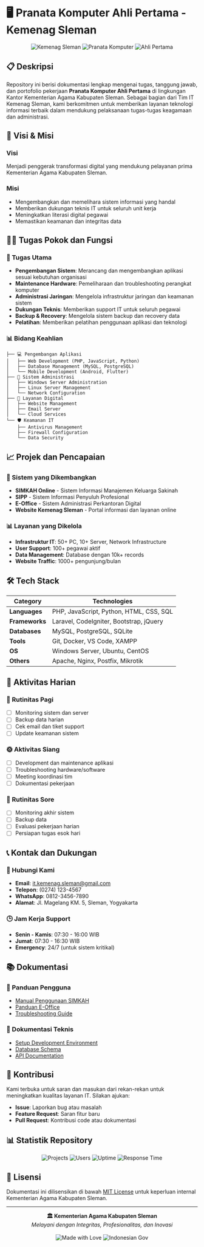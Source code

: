 # 🖥️ Pranata Komputer Ahli Pertama - Kemenag Sleman

<div align="center">
  <img src="https://img.shields.io/badge/Kementerian%20Agama-Sleman-green?style=for-the-badge" alt="Kemenag Sleman">
  <img src="https://img.shields.io/badge/Jabatan-Pranata%20Komputer-blue?style=for-the-badge" alt="Pranata Komputer">
  <img src="https://img.shields.io/badge/Level-Ahli%20Pertama-orange?style=for-the-badge" alt="Ahli Pertama">
</div>

## 📋 Deskripsi

Repository ini berisi dokumentasi lengkap mengenai tugas, tanggung jawab, dan portofolio pekerjaan **Pranata Komputer Ahli Pertama** di lingkungan Kantor Kementerian Agama Kabupaten Sleman. Sebagai bagian dari Tim IT Kemenag Sleman, kami berkomitmen untuk memberikan layanan teknologi informasi terbaik dalam mendukung pelaksanaan tugas-tugas keagamaan dan administrasi.

## 🎯 Visi & Misi

### Visi
Menjadi penggerak transformasi digital yang mendukung pelayanan prima Kementerian Agama Kabupaten Sleman.

### Misi
- Mengembangkan dan memelihara sistem informasi yang handal
- Memberikan dukungan teknis IT untuk seluruh unit kerja
- Meningkatkan literasi digital pegawai
- Memastikan keamanan dan integritas data

## 👨‍💻 Tugas Pokok dan Fungsi

### 🔧 Tugas Utama
- **Pengembangan Sistem**: Merancang dan mengembangkan aplikasi sesuai kebutuhan organisasi
- **Maintenance Hardware**: Pemeliharaan dan troubleshooting perangkat komputer
- **Administrasi Jaringan**: Mengelola infrastruktur jaringan dan keamanan sistem
- **Dukungan Teknis**: Memberikan support IT untuk seluruh pegawai
- **Backup & Recovery**: Mengelola sistem backup dan recovery data
- **Pelatihan**: Memberikan pelatihan penggunaan aplikasi dan teknologi

### 📊 Bidang Keahlian
```
├── 💻 Pengembangan Aplikasi
│   ├── Web Development (PHP, JavaScript, Python)
│   ├── Database Management (MySQL, PostgreSQL)
│   └── Mobile Development (Android, Flutter)
├── 🔧 Sistem Administrasi
│   ├── Windows Server Administration
│   ├── Linux Server Management
│   └── Network Configuration
├── 📱 Layanan Digital
│   ├── Website Management
│   ├── Email Server
│   └── Cloud Services
└── 🛡️ Keamanan IT
    ├── Antivirus Management
    ├── Firewall Configuration
    └── Data Security
```

## 📈 Projek dan Pencapaian

### 🚀 Sistem yang Dikembangkan
- **SIMKAH Online** - Sistem Informasi Manajemen Keluarga Sakinah
- **SIPP** - Sistem Informasi Penyuluh Profesional
- **E-Office** - Sistem Administrasi Perkantoran Digital
- **Website Kemenag Sleman** - Portal informasi dan layanan online

### 📊 Layanan yang Dikelola
- **Infrastruktur IT**: 50+ PC, 10+ Server, Network Infrastructure
- **User Support**: 100+ pegawai aktif
- **Data Management**: Database dengan 10k+ records
- **Website Traffic**: 1000+ pengunjung/bulan

## 🛠️ Tech Stack

<div align="center">
  
| **Category** | **Technologies** |
|--------------|------------------|
| **Languages** | PHP, JavaScript, Python, HTML, CSS, SQL |
| **Frameworks** | Laravel, CodeIgniter, Bootstrap, jQuery |
| **Databases** | MySQL, PostgreSQL, SQLite |
| **Tools** | Git, Docker, VS Code, XAMPP |
| **OS** | Windows Server, Ubuntu, CentOS |
| **Others** | Apache, Nginx, Postfix, Mikrotik |

</div>

## 📅 Aktivitas Harian

### 🌅 Rutinitas Pagi
- [ ] Monitoring sistem dan server
- [ ] Backup data harian
- [ ] Cek email dan tiket support
- [ ] Update keamanan sistem

### 🌞 Aktivitas Siang
- [ ] Development dan maintenance aplikasi
- [ ] Troubleshooting hardware/software
- [ ] Meeting koordinasi tim
- [ ] Dokumentasi pekerjaan

### 🌆 Rutinitas Sore
- [ ] Monitoring akhir sistem
- [ ] Backup data
- [ ] Evaluasi pekerjaan harian
- [ ] Persiapan tugas esok hari

## 📞 Kontak dan Dukungan

### 📧 Hubungi Kami
- **Email**: it.kemenag.sleman@gmail.com
- **Telepon**: (0274) 123-4567
- **WhatsApp**: 0812-3456-7890
- **Alamat**: Jl. Magelang KM. 5, Sleman, Yogyakarta

### 🕒 Jam Kerja Support
- **Senin - Kamis**: 07:30 - 16:00 WIB
- **Jumat**: 07:30 - 16:30 WIB
- **Emergency**: 24/7 (untuk sistem kritikal)

## 📚 Dokumentasi

### 📖 Panduan Pengguna
- [Manual Penggunaan SIMKAH](docs/manual-simkah.md)
- [Panduan E-Office](docs/panduan-eoffice.md)
- [Troubleshooting Guide](docs/troubleshooting.md)

### 🔧 Dokumentasi Teknis
- [Setup Development Environment](docs/setup-dev.md)
- [Database Schema](docs/database-schema.md)
- [API Documentation](docs/api-docs.md)

## 🤝 Kontribusi

Kami terbuka untuk saran dan masukan dari rekan-rekan untuk meningkatkan kualitas layanan IT. Silakan ajukan:
- **Issue**: Laporkan bug atau masalah
- **Feature Request**: Saran fitur baru
- **Pull Request**: Kontribusi code atau dokumentasi

## 📊 Statistik Repository

<div align="center">
  <img src="https://img.shields.io/badge/Projects-15+-brightgreen" alt="Projects">
  <img src="https://img.shields.io/badge/Users%20Served-100+-blue" alt="Users">
  <img src="https://img.shields.io/badge/Uptime-99.9%25-success" alt="Uptime">
  <img src="https://img.shields.io/badge/Response%20Time-<24h-orange" alt="Response Time">
</div>

## 📄 Lisensi

Dokumentasi ini dilisensikan di bawah [MIT License](LICENSE) untuk keperluan internal Kementerian Agama Kabupaten Sleman.

---

<div align="center">
  <strong>🏛️ Kementerian Agama Kabupaten Sleman</strong><br>
  <em>Melayani dengan Integritas, Profesionalitas, dan Inovasi</em><br><br>
  
  <img src="https://img.shields.io/badge/Made%20with-❤️-red" alt="Made with Love">
  <img src="https://img.shields.io/badge/Powered%20by-Indonesian%20Gov-blue" alt="Indonesian Gov">
</div>
